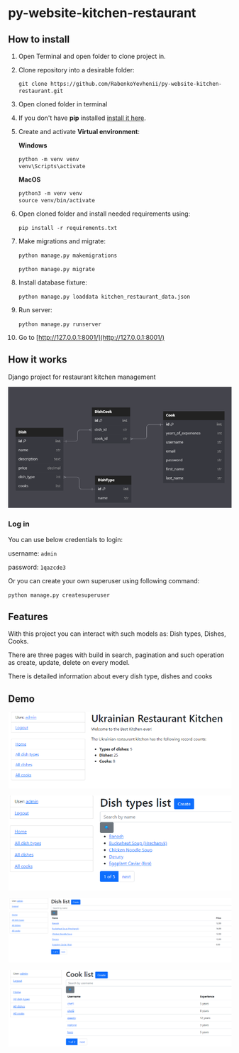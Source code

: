 # py-website-kitchen-restaurant 
## How to install

1) Open Terminal and open folder to clone project in.

2) Clone repository into a desirable folder:

    ```
    git clone https://github.com/RabenkoYevhenii/py-website-kitchen-restaurant.git
    ```

3) Open cloned folder in terminal

4) If you don't have **pip** installed  [install it here](https://pip.pypa.io/en/stable/installation/#).

5) Create and activate **Virtual environment**:
   
   **Windows**
   ```
   python -m venv venv
   venv\Scripts\activate
   ```
   
   **MacOS**
   ```
   python3 -m venv venv
   source venv/bin/activate
   ```
   
6) Open cloned folder and install needed requirements using:


    `pip install -r requirements.txt`


7) Make migrations and migrate:

   `python manage.py makemigrations`

   `python manage.py migrate`


8) Install database fixture:

   `python manage.py loaddata kitchen_restaurant_data.json`

9) Run server:

   `python manage.py runserver`


10) Go to [http://127.0.0.1:8001/](http://127.0.0.1:8001/)

## How it works
Django project for restaurant kitchen management

![img_1.png](images/diagram.png)
### Log in
You can use below credentials to login:

username: `admin`

password: `1qazcde3`

Or you can create your own superuser using following command:

`python manage.py createsuperuser`

## Features

With this project you can interact with such models as: Dish types, Dishes, Cooks.

There are three pages with build in search, pagination and such operation as create, update, delete on every model.

There is detailed information about every dish type, dishes and cooks


## Demo
![img.png](images/home_page.png)


![img_2.png](images/dish_types.png)


![img_3.png](images/dish_list.png)


![img_4.png](images/cook_page.png)

